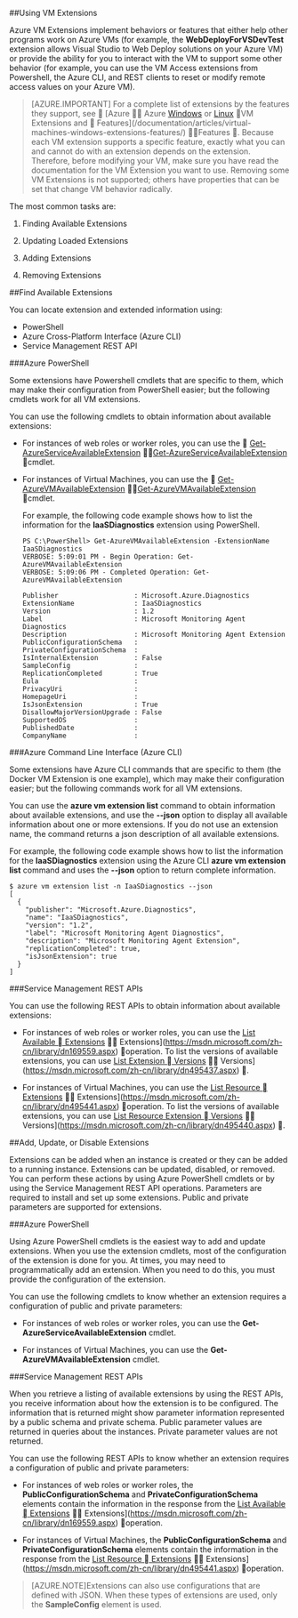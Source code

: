 


##Using VM Extensions

Azure VM Extensions implement behaviors or features that either help other programs work on Azure VMs (for example, the **WebDeployForVSDevTest** extension allows Visual Studio to Web Deploy solutions on your Azure VM) or provide the ability for you to interact with the VM to support some other behavior (for example, you can use the VM Access extensions from Powershell, the Azure CLI, and REST clients to reset or modify remote access values on your Azure VM).

>[AZURE.IMPORTANT] For a complete list of extensions by the features they support, see  [Azure  Azure [Windows](/documentation/articles/virtual-machines-windows-extensions-features/) or [Linux](/documentation/articles/virtual-machines-linux-extensions-features/)  VM Extensions and  Features](/documentation/articles/virtual-machines-windows-extensions-features/)  Features . Because each VM extension supports a specific feature, exactly what you can and cannot do with an extension depends on the extension. Therefore, before modifying your VM, make sure you have read the documentation for the VM Extension you want to use. Removing some VM Extensions is not supported; others have properties that can be set that change VM behavior radically.

The most common tasks are:

1.  Finding Available Extensions

2.  Updating Loaded Extensions

3.  Adding Extensions

4.  Removing Extensions

##Find Available Extensions

You can locate extension and extended information using:

-   PowerShell
-   Azure Cross-Platform Interface (Azure CLI)
-   Service Management REST API

###Azure PowerShell

Some extensions have Powershell cmdlets that are specific to them, which may make their configuration from PowerShell easier; but the following cmdlets work for all VM extensions.

You can use the following cmdlets to obtain information about available extensions:

-   For instances of web roles or worker roles, you can use the  [Get-AzureServiceAvailableExtension](https://msdn.microsoft.com/library/azure/dn722498.aspx)  [Get-AzureServiceAvailableExtension](https://msdn.microsoft.com/zh-cn/library/azure/dn722498.aspx) 
    cmdlet.
-   For instances of Virtual Machines, you can use the  [Get-AzureVMAvailableExtension](https://msdn.microsoft.com/library/azure/dn722480.aspx)  [Get-AzureVMAvailableExtension](https://msdn.microsoft.com/zh-cn/library/azure/dn722480.aspx)  cmdlet.

     For example, the following code example shows how to list the
    information for the **IaaSDiagnostics** extension using PowerShell.

        PS C:\PowerShell> Get-AzureVMAvailableExtension -ExtensionName IaaSDiagnostics
        VERBOSE: 5:09:01 PM - Begin Operation: Get-AzureVMAvailableExtension
        VERBOSE: 5:09:06 PM - Completed Operation: Get-AzureVMAvailableExtension

        Publisher                   : Microsoft.Azure.Diagnostics
        ExtensionName               : IaaSDiagnostics
        Version                     : 1.2
        Label                       : Microsoft Monitoring Agent Diagnostics
        Description                 : Microsoft Monitoring Agent Extension
        PublicConfigurationSchema   :
        PrivateConfigurationSchema  :
        IsInternalExtension         : False
        SampleConfig                :
        ReplicationCompleted        : True
        Eula                        :
        PrivacyUri                  :
        HomepageUri                 :
        IsJsonExtension             : True
        DisallowMajorVersionUpgrade : False
        SupportedOS                 :
        PublishedDate               :
        CompanyName                 :


###Azure Command Line Interface (Azure CLI)

Some extensions have Azure CLI commands that are specific to them (the Docker VM Extension is one example), which may make their configuration easier; but the following commands work for all VM extensions.

You can use the **azure vm extension list** command to obtain information about available extensions, and use the **--json** option to display all available information about one or more extensions. If you do not use an extension name, the command returns a json description of all available extensions.

For example, the following code example shows how to list the information for the **IaaSDiagnostics** extension using the Azure CLI **azure vm extension list** command and uses the **--json** option to return complete information.


    $ azure vm extension list -n IaaSDiagnostics --json
    [
      {
        "publisher": "Microsoft.Azure.Diagnostics",
        "name": "IaaSDiagnostics",
        "version": "1.2",
        "label": "Microsoft Monitoring Agent Diagnostics",
        "description": "Microsoft Monitoring Agent Extension",
        "replicationCompleted": true,
        "isJsonExtension": true
      }
    ]



###Service Management REST APIs

You can use the following REST APIs to obtain information about available extensions:

-   For instances of web roles or worker roles, you can use the [List Available  Extensions](https://msdn.microsoft.com/library/dn169559.aspx)  Extensions](https://msdn.microsoft.com/zh-cn/library/dn169559.aspx)  operation. To list the versions of available extensions, you can use [List Extension  Versions](https://msdn.microsoft.com/library/dn495437.aspx)  Versions](https://msdn.microsoft.com/zh-cn/library/dn495437.aspx) .

-   For instances of Virtual Machines, you can use the [List Resource  Extensions](https://msdn.microsoft.com/library/dn495441.aspx)  Extensions](https://msdn.microsoft.com/zh-cn/library/dn495441.aspx)  operation. To list the versions of available extensions, you can use [List Resource Extension  Versions](https://msdn.microsoft.com/library/dn495440.aspx)  Versions](https://msdn.microsoft.com/zh-cn/library/dn495440.aspx) .

##Add, Update, or Disable Extensions

Extensions can be added when an instance is created or they can be added to a running instance. Extensions can be updated, disabled, or removed. You can perform these actions by using Azure PowerShell cmdlets or by using the Service Management REST API operations. Parameters are required to install and set up some extensions. Public and private parameters are supported for extensions.


###Azure PowerShell

Using Azure PowerShell cmdlets is the easiest way to add and update extensions. When you use the extension cmdlets, most of the configuration of the extension is done for you. At times, you may need to programmatically add an extension. When you need to do this, you must provide the configuration of the extension.

You can use the following cmdlets to know whether an extension requires a configuration of public and private parameters:

-   For instances of web roles or worker roles, you can use the **Get-AzureServiceAvailableExtension** cmdlet.

-   For instances of Virtual Machines, you can use the **Get-AzureVMAvailableExtension** cmdlet.

###Service Management REST APIs

When you retrieve a listing of available extensions by using the REST
APIs, you receive information about how the extension is to be configured. The information that is returned might show parameter information represented by a public schema and private schema. Public parameter values are returned in queries about the instances. Private parameter values are not returned.

You can use the following REST APIs to know whether an extension requires a configuration of public and private parameters:

-   For instances of web roles or worker roles, the **PublicConfigurationSchema** and **PrivateConfigurationSchema** elements contain the information in the response from the [List Available  Extensions](https://msdn.microsoft.com/library/dn169559.aspx)  Extensions](https://msdn.microsoft.com/zh-cn/library/dn169559.aspx)  operation.

-   For instances of Virtual Machines, the **PublicConfigurationSchema** and **PrivateConfigurationSchema** elements contain the information in the response from the [List Resource  Extensions](https://msdn.microsoft.com/library/dn495441.aspx)  Extensions](https://msdn.microsoft.com/zh-cn/library/dn495441.aspx)  operation.

>[AZURE.NOTE]Extensions can also use configurations that are defined with JSON. When these types of extensions are used, only the **SampleConfig** element is used.
